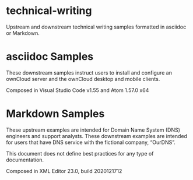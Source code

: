# technical-writing
Upstream and downstream technical writing samples formatted in asciidoc or Markdown.

# asciidoc Samples
These downstream samples instruct users to install and configure an ownCloud server and the ownCloud desktop and mobile clients.

Composed in Visual Studio Code v1.55 and Atom 1.57.0 x64

# Markdown Samples
These upstream examples are intended for Domain Name System (DNS) engineers and support analysts. These downstream examples are intended for users that have DNS service with the fictional company, “OurDNS”.

This document does not define best practices for any type of documentation.

Composed in <oXygen/> XML Editor 23.0, build 2020121712
